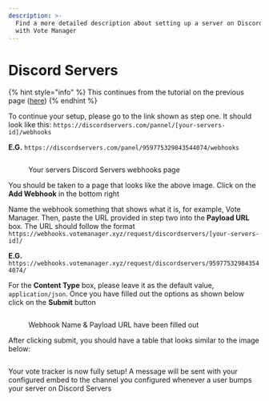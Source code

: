 ```yaml
---
description: >-
  Find a more detailed description about setting up a server on Discord Servers
  with Vote Manager
---
```


# Discord Servers

{% hint style="info" %}
This continues from the tutorial on the previous page ([here](general.md))
{% endhint %}

To continue your setup, please go to the link shown as step one. It should look like this: `https://discordservers.com/pannel/[your-servers-id]/webhooks`

**E.G.** `https://discordservers.com/panel/959775329843544074/webhooks`

<figure><img src="../.gitbook/assets/Server Dservers #1.png" alt=""><figcaption><p>Your servers Discord Servers webhooks page </p></figcaption></figure>

You should be taken to a page that looks like the above image. Click on the **Add Webhook** in the bottom right

Name the webhook something that shows what it is, for example, Vote Manager. Then, paste the URL provided in step two into the **Payload URL** box. The URL should follow the format `https://webhooks.votemanager.xyz/request/discordservers/[your-servers-id]/`

**E.G.** `https://webhooks.votemanager.xyz/request/discordservers/959775329843544074/`

For the **Content Type** box, please leave it as the default value, `application/json`. Once you have filled out the options as shown below click on the **Submit** button

<figure><img src="../.gitbook/assets/Server Dservers #2.png" alt=""><figcaption><p>Webhook Name &#x26; Payload URL have been filled out</p></figcaption></figure>

After clicking submit, you should have a table that looks similar to the image below:

<figure><img src="../.gitbook/assets/Server Dservers #3.png" alt=""><figcaption></figcaption></figure>

Your vote tracker is now fully setup! A message will be sent with your configured embed to the channel you configured whenever a user bumps your server on Discord Servers
